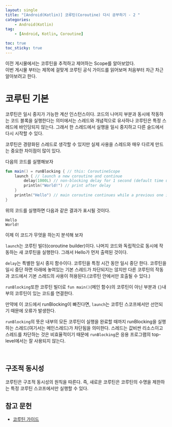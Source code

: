 ```yaml
---
layout: single
title: "[Android(Kotlin)] 코루틴(Coroutine) 다시 공부하기 - 2 "
categories: 
    - Android(Kotlin)
tag:
    - [Android, Kotlin, Coroutine]

toc: true
toc_sticky: true
---
```


이전 게시물에서는 코루틴을 추적하고 제어하는 Scope를 알아보았다.<br>
이번 게시물 부터는 제목에 걸맞게 코루틴 공식 가이드를 읽어보며 처음부터 차근 차근 알아보려고 한다.

# 코루틴 기본

코루틴은 일시 중지가 가능한 계산 인스턴스이다. 코드의 나머지 부분과 동시에 작동하는 코드 블록을 실행한다는 의미에서는 스레드와 개념적으로 유사하나 코루틴은 특정 스레드에 바인딩되지 않는다. 그래서 한 스레드에서 실행을 일시 중지하고 다른 슬드에서 다시 시작할 수 있다.

코루틴은 경량화된 스레드로 생각할 수 있지만 실제 사용을 스레드와 매우 다르게 만드는 중요한 차이점이 많이 있다.

다음의 코드를 실행해보자
```kotlin
fun main() = runBlocking { // this: CoroutineScope
    launch { // launch a new coroutine and continue
        delay(1000L) // non-blocking delay for 1 second (default time unit is ms)
        println("World!") // print after delay
    }
    println("Hello") // main coroutine continues while a previous one is delayed
}
```
위의 코드를 실행하면 다음과 같은 결과가 표시될 것이다.
```
Hello
World!
```
이제 이 코드가 무엇을 하는지 분석해 보자

`launch`는 코루틴 빌더(coroutine builder)이다. 나머지 코드와 독립적으로 동시에 작동하는 새 코루틴을 실행한다. 그래서 Hello가 먼저 출력된 것이다.

`delay`는 특별한 일시 중지 함수이다. 코루틴을 특정 시간 동안 일시 중단 한다.
코루틴을 일시 중단 하면 아래에 놓여있는 기본 스레드가 차단되지는 않지만 다른 코루틴의 작동과 코드에서 기본 스레드의 사용이 허용된다.(코루틴 안에서만 호출될 수 있다.)

`runBlocking`또한 코루틴 빌더로 `fun main()`(메인 함수)의 코루틴이 아닌 부분과 `{}`내부의 코루틴이 있는 코드를 연결한다.

만약에 이 코드에서 runBlocking이 빠진다면, `launch`는 코루틴 스코프에서만 선언되기 때문에 오류가 발생한다.

`runBlocking`의 뜻은 내부의 모든 코루틴이 실행을 완료할 때까지 runBlocking을 실행하는 스레드(여기서는 메인스레드)가 차단됨을 의미한다.
스레드는 값비싼 리소스이고 스레드를 차단하는 것은 비효율적이기 때문에 `runBlocking`은 응용 프로그램의 top-level에서는 잘 사용되지 않는다.

<br>

## 구조적 동시성
코루틴은 구조적 동시성의 원칙을 따른다. 즉, 새로운 코루틴은 코루틴의 수명을 제한하는 특정 코루틴 스코프에서만 실행할 수 있다. 


**참고 문헌**
---
- [코루틴 가이드](https://kotlinlang.org/docs/coroutines-guide.html)